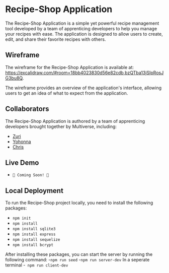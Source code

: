 

# Recipe-Shop Application

The Recipe-Shop Application is a simple yet powerful recipe management tool 
developed by a team of apprenticing developers to help you manage your recipes with ease. 
The application is designed to allow users to create, edit, and share 
their favorite recipes with others.

## Wireframe

The wireframe for the Recipe-Shop Application is available at: 
https://excalidraw.com/#room=18bb4023830d56e82cdb,bzQTba13jSIpRosJG3bu8Q. 

The wireframe provides an overview of the application's interface, 
allowing users to get an idea of what to expect from the application.

## Collaborators

The Recipe-Shop Application is authored by a team of apprenticing developers brought together by Multiverse, including:

- [Zuri](https://github.com/ZArrington)
- [Yohonna](https://github.com/yhakeem)
- [Chris](https://github.com/Crybyte)

## Live Demo

- `🚧 Coming Soon! 🚧`

## Local Deployment

To run the Recipe-Shop project locally, 
you need to install the following packages:

- `npm init`
- `npm install`
- `npm install sqlite3`
- `npm install express`
- `npm install sequelize`
- `npm install bcrypt`

After installing these packages, you can start the server by running the following command:
-`npm run seed`
-`npm run server-dev`
In a seperate terminal
-` npm run client-dev`

